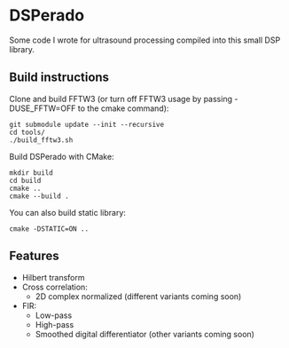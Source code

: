 # DSPerado
Some code I wrote for ultrasound processing compiled into this small DSP library.

## Build instructions
Clone and build FFTW3 (or turn off FFTW3 usage by passing -DUSE_FFTW=OFF to the cmake command):

```shell
git submodule update --init --recursive
cd tools/
./build_fftw3.sh
```

Build DSPerado with CMake:
```shell
mkdir build
cd build
cmake ..
cmake --build .
```

You can also build static library:
```
cmake -DSTATIC=ON ..
```

## Features
* Hilbert transform
* Cross correlation:
  * 2D complex normalized (different variants coming soon)
* FIR:
  * Low-pass
  * High-pass
  * Smoothed digital differentiator (other variants coming soon)
